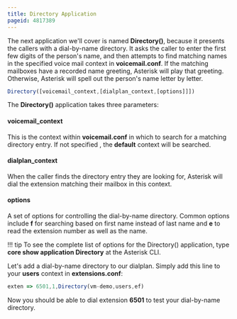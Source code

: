 ```yaml
---
title: Directory Application
pageid: 4817389
---
```


The next application we'll cover is named **Directory()**, because it presents the callers with a dial-by-name directory. It asks the caller to enter the first few digits of the person's name, and then attempts to find matching names in the specified voice mail context in **voicemail.conf**. If the matching mailboxes have a recorded name greeting, Asterisk will play that greeting. Otherwise, Asterisk will spell out the person's name letter by letter.

```javascript title=" " linenums="1"
Directory([voicemail_context,[dialplan_context,[options]]])

```

The **Directory()** application takes three parameters:


#### voicemail_context


This is the context within **voicemail.conf** in which to search for a matching directory entry. If not specified , the **default** context will be searched.


#### dialplan_context


When the caller finds the directory entry they are looking for, Asterisk will dial the extension matching their mailbox in this context.


#### options


A set of options for controlling the dial-by-name directory. Common options include **f** for searching based on first name instead of last name and **e** to read the extension number as well as the name.




!!! tip
    To see the complete list of options for the Directory() application, type **core show application Directory**
    at the Asterisk CLI.

      
[//]: # (end-tip)



Let's add a dial-by-name directory to our dialplan. Simply add this line to your **users** context in **extensions.conf**:

```javascript title=" " linenums="1"
exten => 6501,1,Directory(vm-demo,users,ef)

```

Now you should be able to dial extension **6501** to test your dial-by-name directory.

